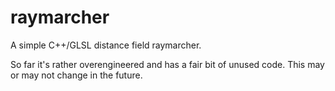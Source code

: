 # raymarcher
A simple C++/GLSL distance field raymarcher.

So far it's rather overengineered and has a fair bit of unused code. This may or may not change in the future.
